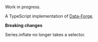 Work in progress.

A TypeScript implementation of [Data-Forge](https://github.com/data-forge/data-forge-js).


**Breaking changes**

Series.inflate no longer takes a selector.